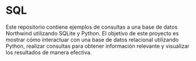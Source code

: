 # SQL
Este repositorio contiene ejemplos de consultas a una base de datos Northwind utilizando SQLite y Python. El objetivo de este proyecto es mostrar cómo interactuar con una base de datos relacional utilizando Python, realizar consultas para obtener información relevante y visualizar los resultados de manera efectiva.
